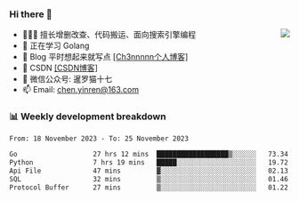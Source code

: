 

### Hi there 👋


<img align="right" src="https://github-readme-stats.vercel.app/api?username=ch3nnn&show_icons=true">


- 👨🏻‍💻 擅长增删改查、代码搬运、面向搜索引擎编程
- 👀 正在学习 Golang
- 📗 Blog 平时想起来就写点 <a href="https://ch3nnn.cn/" target="_blank">[Ch3nnnnn个人博客]</a>
- 📖 CSDN <a href="https://ch3nnn.blog.csdn.net" target="_blank">[CSDN博客]</a>
- 💬 微信公众号: 暹罗猫十七
- 📫 Email: chen.yinren@163.com

### 📊 Weekly development breakdown
<!--START_SECTION:waka-->

```txt
From: 18 November 2023 - To: 25 November 2023

Go                   27 hrs 12 mins  ██████████████████▒░░░░░░   73.34 %
Python               7 hrs 19 mins   █████░░░░░░░░░░░░░░░░░░░░   19.72 %
Api File             47 mins         ▓░░░░░░░░░░░░░░░░░░░░░░░░   02.13 %
SQL                  32 mins         ▒░░░░░░░░░░░░░░░░░░░░░░░░   01.46 %
Protocol Buffer      27 mins         ▒░░░░░░░░░░░░░░░░░░░░░░░░   01.22 %
```

<!--END_SECTION:waka-->


<!-- **Languages and Frameworks**

<code><img height="20" src="https://raw.githubusercontent.com/github/explore/80688e429a7d4ef2fca1e82350fe8e3517d3494d/topics/python/python.png" alt="Python" title="Python"></code>
<code><img height="25" src="https://raw.githubusercontent.com/github/explore/80688e429a7d4ef2fca1e82350fe8e3517d3494d/topics/go/go.png" alt="golang" title="golang"></code>
<code><img height="25" src="https://raw.githubusercontent.com/github/explore/80688e429a7d4ef2fca1e82350fe8e3517d3494d/topics/java/java.png" alt="golang" title="golang"></code>
<code><img height="25" src="https://raw.githubusercontent.com/github/explore/80688e429a7d4ef2fca1e82350fe8e3517d3494d/topics/django/django.png" alt="Django" title="Django"></code>
 -->


<!--
**ch3nnn/ch3nnn** is a ✨ _special_ ✨ repository because its `README.md` (this file) appears on your GitHub profile.

Here are some ideas to get you started:

- 🔭 I’m currently working on ...
- 🌱 I’m currently learning ...
- 👯 I’m looking to collaborate on ...
- 🤔 I’m looking for help with ...
- 💬 Ask me about ...
- 📫 How to reach me: ...
- 😄 Pronouns: ...
- ⚡ Fun fact: ...
-->
